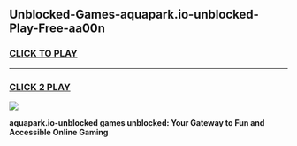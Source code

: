 
## Unblocked-Games-aquapark.io-unblocked-Play-Free-aa00n
<h3>
<a href="https://premium76.site?title=aquapark.io-unblocked&ref=19M">CLICK TO PLAY</a></h3>
<hr>

<h3>
<a href="https://premium76.site?title=aquapark.io-unblocked&ref=19M">CLICK 2 PLAY</a>
  
</h3>

<a href="https://premium76.site?title=aquapark.io-unblocked&ref=19M"><img src="https://clearcache.store/games.png"></a>


**aquapark.io-unblocked games unblocked: Your Gateway to Fun and Accessible Online Gaming**
